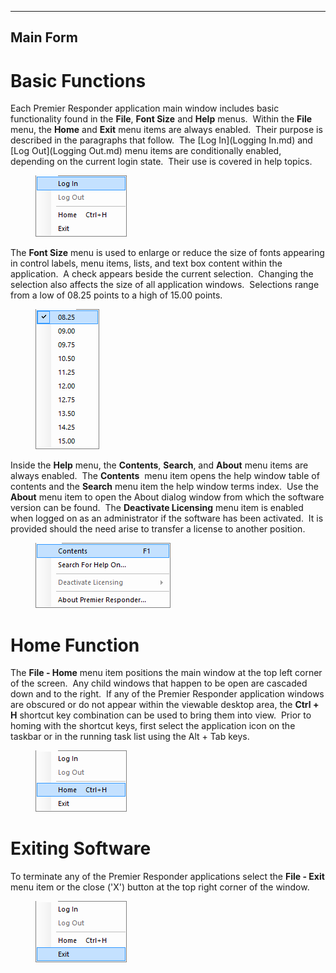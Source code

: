   ---------------
  **Main Form**
  ---------------

# Basic Functions

Each Premier Responder application main window includes basic
functionality found in the **File**, **Font Size** and **Help** menus. 
Within the **File** menu, the **Home** and **Exit** menu items are
always enabled.  Their purpose is described in the paragraphs that
follow.  The [Log In](Logging In.md) and [Log Out](Logging Out.md)
menu items are conditionally enabled, depending on the current login
state.  Their use is covered in help topics.

<figure><img src=".gitbook/assets/Main Form_files/image001.png" alt=""><figcaption></figcaption></figure>

The **Font Size** menu is used to enlarge or reduce the size of fonts
appearing in control labels, menu items, lists, and text box content
within the application.  A check appears beside the current selection. 
Changing the selection also affects the size of all application
windows.  Selections range from a low of 08.25 points to a high of 15.00
points.

<figure><img src=".gitbook/assets/Main Form_files/image005.png" alt=""><figcaption></figcaption></figure>

Inside the **Help** menu, the **Contents**, **Search**, and **About**
menu items are always enabled.  The **Contents**  menu item opens the
help window table of contents and the **Search** menu item the help
window terms index.  Use the **About** menu item to open the About
dialog window from which the software version can be found.  The
**Deactivate Licensing** menu item is enabled when logged on as an
administrator if the software has been activated.  It is provided should
the need arise to transfer a license to another position.

<figure><img src=".gitbook/assets/Main Form_files/image004.png" alt=""><figcaption></figcaption></figure>

# Home Function

The **File - Home** menu item positions the main window at the top left
corner of the screen.  Any child windows that happen to be open are
cascaded down and to the right.  If any of the Premier Responder
application windows are obscured or do not appear within the viewable
desktop area, the **Ctrl + H** shortcut key combination can be used to
bring them into view.  Prior to homing with the shortcut keys, first
select the application icon on the taskbar or in the running task list
using the Alt + Tab keys.

<figure><img src=".gitbook/assets/Main Form_files/image002.png" alt=""><figcaption></figcaption></figure>

# Exiting Software

To terminate any of the Premier Responder applications select the
**File - Exit** menu item or the close (\'X\') button at the top right
corner of the window.

<figure><img src=".gitbook/assets/Main Form_files/image003.png" alt=""><figcaption></figcaption></figure>
